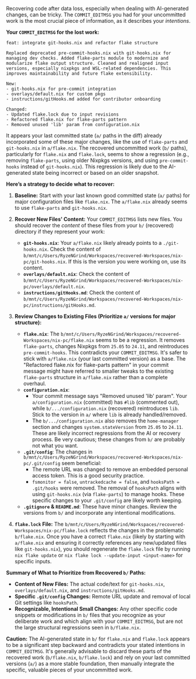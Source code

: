 Recovering code after data loss, especially when dealing with AI-generated changes, can be tricky. The `COMMIT_EDITMSG` you had for your uncommitted work is the most crucial piece of information, as it describes your *intentions*.

**Your `COMMIT_EDITMSG` for the lost work:**
```
feat: integrate git-hooks.nix and refactor flake structure

Replaced deprecated pre-commit-hooks.nix with git-hooks.nix for managing dev checks. Added flake-parts module to modernize and modularize flake output structure. Cleaned and realigned input versions, especially nixpkgs and WSL-related dependencies. This improves maintainability and future flake extensibility.

New:
- git-hooks.nix for pre-commit integration
- overlays/default.nix for custom pkgs
- instructions/gitHooks.md added for contributor onboarding

Changed:
- Updated flake.lock due to input revisions
- Refactored flake.nix for flake-parts pattern
- Removed unused 'lib' param from configuration.nix
```

It appears your last committed state (`a/` paths in the diff) already incorporated some of these major changes, like the use of `flake-parts` and `git-hooks.nix` in `a/flake.nix`. The recovered uncommitted work (`b/` paths), particularly for `flake.nix` and `flake.lock`, seems to show a regression (e.g., removing `flake-parts`, using older Nixpkgs versions, and using `pre-commit-hooks` instead of `git-hooks.nix`). This regression is likely due to the AI-generated state being incorrect or based on an older snapshot.

**Here’s a strategy to decide what to recover:**

1.  **Baseline:** Start with your last known good committed state (`a/` paths) for major configuration files like `flake.nix`. The `a/flake.nix` already seems to use `flake-parts` and `git-hooks.nix`.

2.  **Recover New Files' Content:**
    Your `COMMIT_EDITMSG` lists new files. You should recover the *content* of these files from your `b/` (recovered) directory if they represent your work:
    *   **`git-hooks.nix`**: Your `a/flake.nix` likely already points to a `./git-hooks.nix`. Check the content of `b/mnt/c/Users/RyzeNGrind/Workspaces/recovered-Workspaces/nix-pc/git-hooks.nix`. If this is the version you were working on, use its content.
    *   **`overlays/default.nix`**: Check the content of `b/mnt/c/Users/RyzeNGrind/Workspaces/recovered-Workspaces/nix-pc/overlays/default.nix`.
    *   **`instructions/gitHooks.md`**: Check the content of `b/mnt/c/Users/RyzeNGrind/Workspaces/recovered-Workspaces/nix-pc/instructions/gitHooks.md`.

3.  **Review Changes to Existing Files (Prioritize `a/` versions for major structure):**
    *   **`flake.nix`**: The `b/mnt/c/Users/RyzeNGrind/Workspaces/recovered-Workspaces/nix-pc/flake.nix` seems to be a regression. It removes `flake-parts`, changes Nixpkgs from `25.05` to `24.11`, and reintroduces `pre-commit-hooks`. This contradicts your `COMMIT_EDITMSG`. It's safer to stick with `a/flake.nix` (your last committed version) as a base. The "Refactored flake.nix for flake-parts pattern" in your commit message might have referred to smaller tweaks to the existing `flake-parts` structure in `a/flake.nix` rather than a complete overhaul.
    *   **`configuration.nix`**:
        *   Your commit message says "Removed unused 'lib' param". Your `a/configuration.nix` (committed) has `#lib` (commented out), while `b/.../configuration.nix` (recovered) reintroduces `lib`. Stick to the version in `a/` where `lib` is already handled/removed.
        *   The `b/.../configuration.nix` also removes the `home-manager` section and changes `system.stateVersion` from `25.05` to `24.11`. These are likely incorrect regressions from the AI or recovery process. Be very cautious; these changes from `b/` are probably not what you want.
    *   **`.git/config`**: The changes in `b/mnt/c/Users/RyzeNGrind/Workspaces/recovered-Workspaces/nix-pc/.git/config` seem beneficial:
        *   The remote URL was changed to remove an embedded personal access token. This is a good security practice.
        *   `fsmonitor = false`, `untrackedcache = false`, and `hooksPath = .git/hooks` were removed. The removal of `hooksPath` aligns with using `git-hooks.nix` (via `flake-parts`) to manage hooks. These specific changes to your `.git/config` are likely worth keeping.
    *   **`.gitignore` & `README.md`**: These have minor changes. Review the versions from `b/` and incorporate any intentional modifications.

4.  **`flake.lock` File:**
    The `b/mnt/c/Users/RyzeNGrind/Workspaces/recovered-Workspaces/nix-pc/flake.lock` reflects the changes in the problematic `b/flake.nix`. Once you have a correct `flake.nix` (likely by starting with `a/flake.nix` and ensuring it correctly references any new/updated files like `git-hooks.nix`), you should regenerate the `flake.lock` file by running `nix flake update` or `nix flake lock --update-input <input-name>` for specific inputs.

**Summary of What to Prioritize from Recovered `b/` Paths:**

*   **Content of New Files:** The actual code/text for `git-hooks.nix`, `overlays/default.nix`, and `instructions/gitHooks.md`.
*   **Specific `.git/config` Changes:** Remote URL update and removal of local Git settings like `hooksPath`.
*   **Recognizable, Intentional Small Changes:** Any other specific code snippets or modifications in `b/` files that you recognize as your deliberate work and which align with your `COMMIT_EDITMSG`, but are not the large structural regressions seen in `b/flake.nix`.

**Caution:** The AI-generated state in `b/` for `flake.nix` and `flake.lock` appears to be a significant step backward and contradicts your stated intentions in `COMMIT_EDITMSG`. It's generally advisable to discard these parts of the recovered work (`b/flake.nix`, `b/flake.lock`) and rely on your last committed versions (`a/`) as a more stable foundation, then manually integrate the specific, valuable pieces of your uncommitted work.